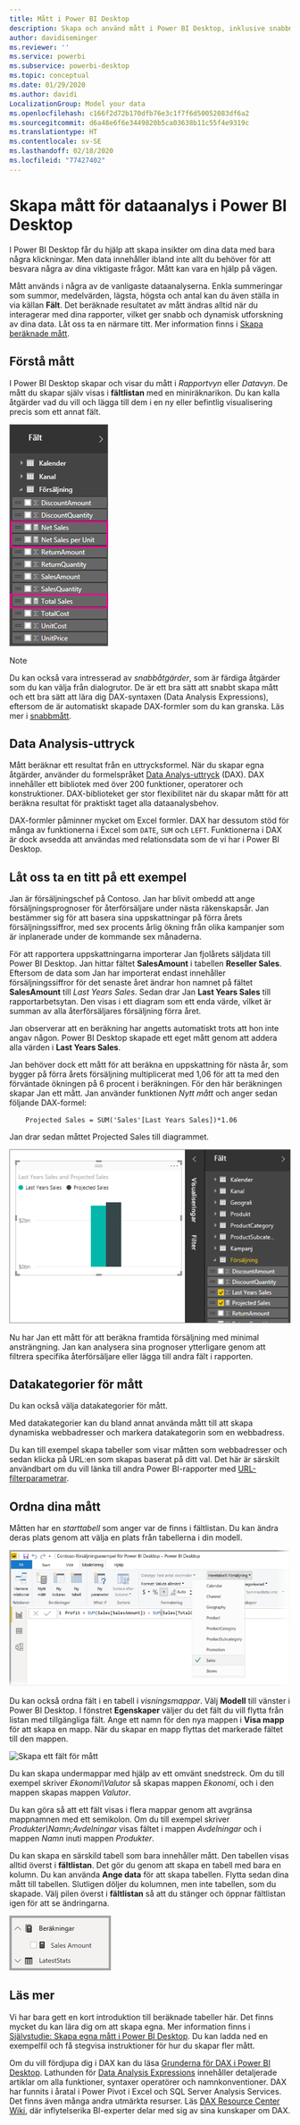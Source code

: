 ```yaml
---
title: Mått i Power BI Desktop
description: Skapa och använd mått i Power BI Desktop, inklusive snabbmått och DAX-syntax
author: davidiseminger
ms.reviewer: ''
ms.service: powerbi
ms.subservice: powerbi-desktop
ms.topic: conceptual
ms.date: 01/29/2020
ms.author: davidi
LocalizationGroup: Model your data
ms.openlocfilehash: c166f2d72b170dfb76e3c1f7f6d50052083df6a2
ms.sourcegitcommit: d6a48e6f6e3449820b5ca03638b11c55f4e9319c
ms.translationtype: HT
ms.contentlocale: sv-SE
ms.lasthandoff: 02/18/2020
ms.locfileid: "77427402"
---
```

# <a name="create-measures-for-data-analysis-in-power-bi-desktop"></a>Skapa mått för dataanalys i Power BI Desktop

I Power BI Desktop får du hjälp att skapa insikter om dina data med bara några klickningar. Men data innehåller ibland inte allt du behöver för att besvara några av dina viktigaste frågor. Mått kan vara en hjälp på vägen.

Mått används i några av de vanligaste dataanalyserna. Enkla summeringar som summor, medelvärden, lägsta, högsta och antal kan du även ställa in via källan **Fält**. Det beräknade resultatet av mått ändras alltid när du interagerar med dina rapporter, vilket ger snabb och dynamisk utforskning av dina data. Låt oss ta en närmare titt. Mer information finns i [Skapa beräknade mått](/learn/modules/model-data-power-bi/4b-create-calculated-measures).

## <a name="understanding-measures"></a>Förstå mått

I Power BI Desktop skapar och visar du mått i *Rapportvyn* eller *Datavyn*. De mått du skapar själv visas i **fältlistan** med en miniräknarikon. Du kan kalla åtgärder vad du vill och lägga till dem i en ny eller befintlig visualisering precis som ett annat fält.

![Måttfält i Fält](media/desktop-measures/measuresinpbid_measinfieldlist.png)

> [!NOTE]
> Du kan också vara intresserad av *snabbåtgärder*, som är färdiga åtgärder som du kan välja från dialogrutor. De är ett bra sätt att snabbt skapa mått och ett bra sätt att lära dig DAX-syntaxen (Data Analysis Expressions), eftersom de är automatiskt skapade DAX-formler som du kan granska. Läs mer i [snabbmått](desktop-quick-measures.md).
> 
> 

## <a name="data-analysis-expressions"></a>Data Analysis-uttryck

Mått beräknar ett resultat från en uttrycksformel. När du skapar egna åtgärder, använder du formelspråket [Data Analys-uttryck](/dax/) (DAX). DAX innehåller ett bibliotek med över 200 funktioner, operatorer och konstruktioner. DAX-biblioteket ger stor flexibilitet när du skapar mått för att beräkna resultat för praktiskt taget alla dataanalysbehov.

DAX-formler påminner mycket om Excel formler. DAX har dessutom stöd för många av funktionerna i Excel som `DATE`, `SUM` och `LEFT`. Funktionerna i DAX är dock avsedda att användas med relationsdata som de vi har i Power BI Desktop.

## <a name="lets-look-at-an-example"></a>Låt oss ta en titt på ett exempel

Jan är försäljningschef på Contoso. Jan har blivit ombedd att ange försäljningsprognoser för återförsäljare under nästa räkenskapsår. Jan bestämmer sig för att basera sina uppskattningar på förra årets försäljningssiffror, med sex procents årlig ökning från olika kampanjer som är inplanerade under de kommande sex månaderna.

För att rapportera uppskattningarna importerar Jan fjolårets säljdata till Power BI Desktop. Jan hittar fältet **SalesAmount** i tabellen **Reseller Sales**. Eftersom de data som Jan har importerat endast innehåller försäljningssiffror för det senaste året ändrar hon namnet på fältet **SalesAmount** till *Last Years Sales*. Sedan drar Jan **Last Years Sales** till rapportarbetsytan. Den visas i ett diagram som ett enda värde, vilket är summan av alla återförsäljares försäljning förra året.

Jan observerar att en beräkning har angetts automatiskt trots att hon inte angav någon. Power BI Desktop skapade ett eget mått genom att addera alla värden i **Last Years Sales**.

Jan behöver dock ett mått för att beräkna en uppskattning för nästa år, som bygger på förra årets försäljning multiplicerat med 1,06 för att ta med den förväntade ökningen på 6 procent i beräkningen. För den här beräkningen skapar Jan ett mått. Jan använder funktionen *Nytt mått* och anger sedan följande DAX-formel:

```dax
    Projected Sales = SUM('Sales'[Last Years Sales])*1.06
```

Jan drar sedan måttet Projected Sales till diagrammet.

![Det nya visuella objektet Projected Sales](media/desktop-measures/measuresinpbid_lastyearsales.png)

Nu har Jan ett mått för att beräkna framtida försäljning med minimal ansträngning. Jan kan analysera sina prognoser ytterligare genom att filtrera specifika återförsäljare eller lägga till andra fält i rapporten.

## <a name="data-categories-for-measures"></a>Datakategorier för mått

Du kan också välja datakategorier för mått.

Med datakategorier kan du bland annat använda mått till att skapa dynamiska webbadresser och markera datakategorin som en webbadress.

Du kan till exempel skapa tabeller som visar måtten som webbadresser och sedan klicka på URL:en som skapas baserat på ditt val. Det här är särskilt användbart om du vill länka till andra Power BI-rapporter med [URL-filterparametrar](service-url-filters.md).

## <a name="organizing-your-measures"></a>Ordna dina mått

Måtten har en *starttabell* som anger var de finns i fältlistan. Du kan ändra deras plats genom att välja en plats från tabellerna i din modell.

![Välja en tabell för ditt mått](media/desktop-measures/measures-03.png)

Du kan också ordna fält i en tabell i *visningsmappar*. Välj **Modell** till vänster i Power BI Desktop. I fönstret **Egenskaper** väljer du det fält du vill flytta från listan med tillgängliga fält. Ange ett namn för den nya mappen i **Visa mapp** för att skapa en mapp. När du skapar en mapp flyttas det markerade fältet till den mappen.

![Skapa ett fält för mått](media/desktop-measures/measures-04.gif)

Du kan skapa undermappar med hjälp av ett omvänt snedstreck. Om du till exempel skriver *Ekonomi\Valutor* så skapas mappen *Ekonomi*, och i den mappen skapas mappen *Valutor*.

Du kan göra så att ett fält visas i flera mappar genom att avgränsa mappnamnen med ett semikolon. Om du till exempel skriver *Produkter\Namn;Avdelningar* visas fältet i mappen *Avdelningar* och i mappen *Namn* inuti mappen *Produkter*.

Du kan skapa en särskild tabell som bara innehåller mått. Den tabellen visas alltid överst i **fältlistan**. Det gör du genom att skapa en tabell med bara en kolumn. Du kan använda **Ange data** för att skapa tabellen. Flytta sedan dina mått till tabellen. Slutligen döljer du kolumnen, men inte tabellen, som du skapade. Välj pilen överst i **fältlistan** så att du stänger och öppnar fältlistan igen för att se ändringarna.

![Ordna mått och visa dem ovanför fältlistan](media/desktop-measures/measures-05.png)

## <a name="learn-more"></a>Läs mer

Vi har bara gett en kort introduktion till beräknade tabeller här. Det finns mycket du kan lära dig om att skapa egna. Mer information finns i [Självstudie: Skapa egna mått i Power BI Desktop](desktop-tutorial-create-measures.md). Du kan ladda ned en exempelfil och få stegvisa instruktioner för hur du skapar fler mått.  

Om du vill fördjupa dig i DAX kan du läsa [Grunderna för DAX i Power BI Desktop](desktop-quickstart-learn-dax-basics.md). Lathunden för [Data Analysis Expressions](/dax/) innehåller detaljerade artiklar om alla funktioner, syntaxer operatörer och namnkonventioner. DAX har funnits i åratal i Power Pivot i Excel och SQL Server Analysis Services. Det finns även många andra utmärkta resurser. Läs [DAX Resource Center Wiki](https://social.technet.microsoft.com/wiki/contents/articles/1088.dax-resource-center.aspx), där inflytelserika BI-experter delar med sig av sina kunskaper om DAX.
